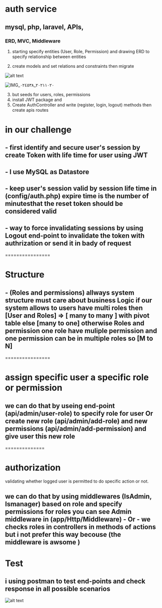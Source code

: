 # auth service

## mysql, php, laravel, APIs,

### ERD, MVC, Middleware

1. starting specify entities (User, Role, Permission) and drawing ERD to specify relationship between entities

2. create models and set relations and constraints then migrate

![alt text](https://user-images.githubusercontent.com/59757757/138011401-053c25a0-39e3-4873-8289-b9104d27074d.png)

![IMG_٢٠٢١١٠٢٠_٠٢٤٥٣٨](https://user-images.githubusercontent.com/59757757/138330762-a57816df-3a03-4aa0-b7db-ebc559dc56d8.jpg)

3. but seeds for users, roles, permissions
4. install JWT package and
5. Create AuthController and write (register, login, logout) methods then create apis routes

# in our challenge

## - first identify and secure user's session by create Token with life time for user using JWT

## - I use MySQL as Datastore

## - keep user's session valid by session life time in (config/auth.php) expire time is the number of minutesthat the reset token should be considered valid

## - way to force invalidating sessions by using Logout end-point to invalidate the token with authrization or send it in bady of request

================

# Structure

## - (Roles and permissions) allways system structure must care about business Logic if our system allows to users have multi roles then [User and Roles] => [ many to many ] with pivot table else [many to one] otherwise Roles and permission one role have muliple permission and one permission can be in multiple roles so [M to N]

================

# assign specific user a specific role or permission

## we can do that by useing end-point (api/admin/user-role) to specify role for user Or create new role (api/admin/add-role) and new permissions (api/admin/add-permission) and give user this new role

==============

# authorization

validating whether logged user is permitted to do specific action or not.

## we can do that by using middlewares (IsAdmin, Ismanager) based on role and specify permissions for roles you can see Admin middleware in (app/Http/Middleware) - Or - we checks roles in controllers in methods of actions but i not prefer this way becouse (the middleware is awsome )

# Test

## i using postman to test end-points and check response in all possible scenarios

![alt text](https://user-images.githubusercontent.com/59757757/138284556-282d654c-f93b-4ac3-8c1f-5cf90fca26eb.PNG)
